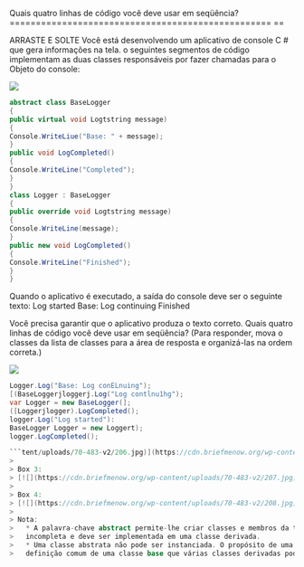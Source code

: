 ﻿Quais quatro linhas de código você deve usar em seqüência?
================================================== ==

ARRASTE E SOLTE
Você está desenvolvendo um aplicativo de console C # que gera informações na tela. o
seguintes segmentos de código implementam as duas classes responsáveis por fazer chamadas para o
Objeto do console:

[![](https://cdn.briefmenow.org/wp-content/uploads/70-483-v2/203.jpg)](https://cdn.briefmenow.org/wp-content/uploads/70-483-v2/203.jpg)

```csharp
abstract class BaseLogger
{
public virtual void Logtstring message)
{
Console.WriteLiue("Base: " + message);
}
public void LogCompleted()
{
Console.WriteLine("Completed");
}
}
class Logger : BaseLogger
{
public override void Logtstring message)
{
Console.WriteLine(message);
}
public new void LogCompleted()
{
Console.WriteLine("Finished");
}
}
```


Quando o aplicativo é executado, a saída do console deve ser o seguinte texto:
Log started
Base: Log continuing
Finished

Você precisa garantir que o aplicativo produza o texto correto.
Quais quatro linhas de código você deve usar em seqüência? (Para responder, mova o
classes da lista de classes para a área de resposta e organizá-las na ordem correta.)

[![](https://cdn.briefmenow.org/wp-content/uploads/70-483-v2/204.jpg)](https://cdn.briefmenow.org/wp-content/uploads/70-483-v2/204.jpg)

```csharp
Logger.Log("Base: Log conELnuing");
[(BaseLoggerjloggerj.Log("Log contlnu1hg");
var Logger = new BaseLogger(];
([Loggerjlogger).LogCompleted();
logger.Log("Log started"):
BaseLogger Logger = new Loggert);
logger.LogCompleted();

```tent/uploads/70-483-v2/206.jpg)](https://cdn.briefmenow.org/wp-content/uploads/70-483-v2/206.jpg)
>
> Box 3:
> [![](https://cdn.briefmenow.org/wp-content/uploads/70-483-v2/207.jpg)](https://cdn.briefmenow.org/wp-content/uploads/70-483-v2/207.jpg)
>
> Box 4:
> [![](https://cdn.briefmenow.org/wp-content/uploads/70-483-v2/208.jpg)](https://cdn.briefmenow.org/wp-content/uploads/70-483-v2/208.jpg)
>
> Nota:
>   * A palavra-chave abstract permite-lhe criar classes e membros da turma que são
>   incompleta e deve ser implementada em uma classe derivada.
>   * Uma classe abstrata não pode ser instanciada. O propósito de uma classe abstrata é fornecer um
>   definição comum de uma classe base que várias classes derivadas podem compartilhar.